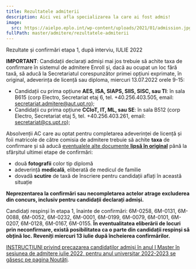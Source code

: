 ```yaml
---
title: Rezultatele admiterii
description: Aici vei afla specializarea la care ai fost admis!
image:
  src: https://aielpo.eplo.int/wp-content/uploads/2021/01/admission.jpg
fullPath: master/admitere/rezultatele-admiterii
---
```


<Block color="yellow">Rezultate și confirmări etapa 1, după interviu, IULIE 2022</Block>

**IMPORTANT**: Candidații declarați admiși mai jos trebuie să achite taxa de confirmare în sistemul de admitere Enroll și, dacă au ocupat un loc fără taxă, să aducă la Secretariatul corespunzător primei opțiuni exprimate, în original, adeverința de licență sau diploma, miercuri 13.07.2022 orele 9-15:

* Candidații cu prima opțiune **AES, ISA, SIAPS, SIIS, SISC, sau TI**: în sala B615 (corp Electro, Secretariat etaj 6, tel. +40.256.403.505, email: secretariat.admitere@aut.upt.ro);
* Candidații cu prima opțiune **CCIoT, IT, ML, sau SE**: în sala B512 (corp Electro, Secretariat etaj 5, tel. +40.256.403.261, email: secretariat@cs.upt.ro);

Absolvenții AC care au optat pentru completarea adeverinței de licență și foii matricole de către comisia de admitere trebuie să achite **taxa** de confirmare și să aducă [eventualele alte documente **lipsă în original**](/master/admitere/ultimele-anunturi/) până la sfârșitul ultimei etape de confirmări:

* două **fotografii** color tip diplomă
* adeverință **medicală**, eliberată de medicul de familie
* dovadă **scutire** de taxă de înscriere pentru candidații aflați în această situație

**Neprezentarea la confirmări sau necompletarea actelor atrage excluderea din concurs, inclusiv pentru candidații declarați admiși.** 

<Attachment label="Rezultatele înainte de confirmări, candidați licențiați" file="/uploads/master-rezultate-runda0-2022-07-12.pdf"></Attachment>

<Attachment label="Rezultatele înainte de confirmări, candidați rromi" file="/uploads/master-rezultate-rromi-runda0-2022-07-12.pdf"></Attachment>

<Attachment label="Rezultate candidați Români de Pretutindeni urmează să apară pe site-ul dedicat" external="https://upt.ro/Informatii_romani-de-pretutindeni---admitere-master_1498_ro.html"></Attachment>

Candidați respinși în etapa 1, înainte de confirmări: 6M-0258, 6M-0131, 6M-0088, 6M-0052, 6M-0232, 6M-0001, 6M-0199, 6M-0079, 6M-0101, 6M-0207, 6M-0128, 6M-0167, 6M-0155.
**În eventualitatea eliberării de locuri prin neconfirmare, există posibilitatea ca o parte din candidații respinși să obțină loc. Reveniți miercuri 13 iulie după încheierea confirmărilor.**

[INSTRUCȚIUNI privind precazarea candidaților admiși în anul I Master în sesiunea de admitere iulie 2022, pentru anul universitar 2022-2023 se găsesc pe pagina Noutăți](/master/admitere/ultimele-anunturi/).

<Attachment label="Calendarul de plată pentru candidații admiși pe locurile cu taxă" file="/uploads/informare-17644-din-2022-07-13.pdf"></Attachment>
